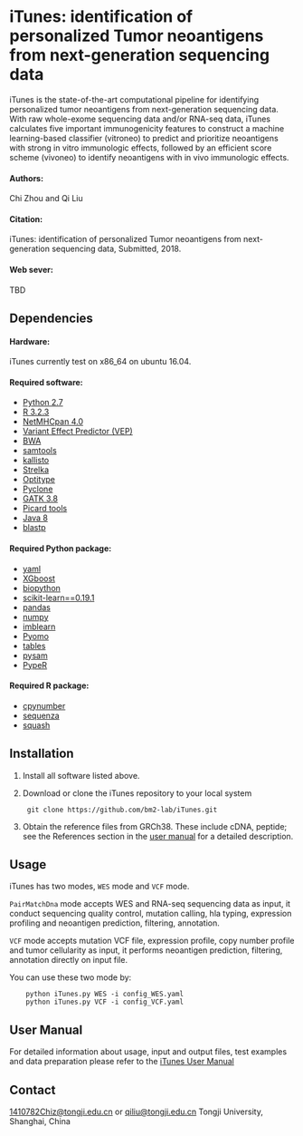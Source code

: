 # iTunes: identification of personalized Tumor neoantigens from next-generation sequencing data #

iTunes is the state-of-the-art computational pipeline for identifying personalized tumor neoantigens from next-generation sequencing data. With raw whole-exome sequencing data and/or RNA-seq data, iTunes calculates five important immunogenicity features to construct a machine learning-based classifier (vitroneo) to predict and prioritize neoantigens with strong in vitro immunologic effects, followed by an efficient score scheme (vivoneo) to identify neoantigens with in vivo immunologic effects.

#### Authors:
Chi Zhou and Qi Liu

#### Citation:
iTunes: identification of personalized Tumor neoantigens from next-generation sequencing data, Submitted, 2018.

#### Web sever:
TBD

## Dependencies

#### Hardware:
iTunes currently test on x86_64 on ubuntu 16.04.

#### Required software:
* [Python 2.7](https://www.python.org/downloads/release/python-2712/)
* [R 3.2.3](https://cran.r-project.org/src/base/R-3/R-3.2.3.tar.gz)
* [NetMHCpan 4.0](http://www.cbs.dtu.dk/cgi-bin/nph-sw_request?netMHCpan)
* [Variant Effect Predictor (VEP)](https://github.com/Ensembl/ensembl-vep)
* [BWA](https://github.com/lh3/bwa)
* [samtools](https://github.com/samtools)
* [kallisto](https://github.com/pachterlab/kallisto)
* [Strelka](https://github.com/Illumina/strelka)
* [Optitype](https://github.com/FRED-2/OptiType)
* [Pyclone](https://bitbucket.org/aroth85/pyclone/wiki/Tutorial)
* [GATK 3.8](https://software.broadinstitute.org/gatk/best-practices/)
* [Picard tools](https://broadinstitute.github.io/picard/)
* [Java 8](https://java.com/en/download/help/linux_x64rpm_install.xml)
* [blastp](ftp://ftp.ncbi.nlm.nih.gov/blast/executables/blast+/LATEST/ )
#### Required Python package:
* [yaml](https://pypi.org/project/yaml-1.3/)
* [XGboost](https://pypi.org/project/xgboost/)
* [biopython](https://pypi.org/project/biopython/)
* [scikit-learn==0.19.1](https://pypi.org/project/scikit-learn/)
* [pandas](https://pypi.org/project/pandas/)
* [numpy](https://pypi.org/project/numpy/)
* [imblearn](https://pypi.org/project/imblearn/)
* [Pyomo](https://pypi.org/project/Pyomo/)
* [tables](https://pypi.org/project/tables/)
* [pysam](https://pypi.org/project/pysam/)
* [PypeR](https://pypi.org/project/PypeR/)


#### Required R package:
* [cpynumber](http://www.bioconductor.org/packages/release/bioc/html/copynumber.html)
* [sequenza](https://cran.r-project.org/web/packages/sequenza/index.html)
* [squash](https://CRAN.R-project.org/package=squash)


## Installation

1. Install all software listed above.

2. Download or clone the iTunes repository to your local system

        git clone https://github.com/bm2-lab/iTunes.git

3. Obtain the reference files from GRCh38. These include cDNA, peptide; see the References section in the [user manual](/doc/iTunes_User_Manual.md)
for a detailed description.


## Usage
iTunes has two modes, `WES` mode and `VCF` mode.

`PairMatchDna` mode accepts WES and RNA-seq sequencing data as input, it conduct sequencing quality control, mutation calling, hla typing, expression profiling and neoantigen prediction, filtering, annotation.

`VCF` mode accepts mutation VCF file, expression profile, copy number profile and tumor cellularity as input, it performs neoantigen prediction, filtering, annotation directly on input file.

You can use these two mode by:

        python iTunes.py WES -i config_WES.yaml
        python iTunes.py VCF -i config_VCF.yaml
        
## User Manual 
For detailed information about usage, input and output files, test examples and data
preparation please refer to the [iTunes User Manual](/doc/iTunes_User_Manual.md)


## Contact   

1410782Chiz@tongji.edu.cn or qiliu@tongji.edu.cn
Tongji University, Shanghai, China

